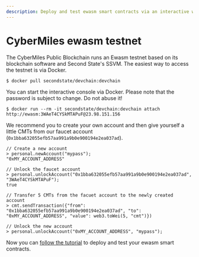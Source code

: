 ```yaml
---
description: Deploy and test ewasm smart contracts via an interactive web3 console
---
```


# CyberMiles ewasm testnet

The CyberMiles Public Blockchain runs an Ewasm testnet based on its blockchain software and Second State's SSVM. The easiest way to access the testnet is via Docker.

```text
$ docker pull secondstate/devchain:devchain
```

You can start the interactive console via Docker. Please note that the password is subject to change. Do not abuse it!

```text
$ docker run --rm -it secondstate/devchain:devchain attach http://ewasm:3WAeT4CYSkMTAPuF@23.98.151.156
```

We recommend you to create your own account and then give yourself a little CMTs from our faucet account \(`0x1bba632055efb57aa991a9b0e900194e2ea037ad`\).

```text
// Create a new account
> personal.newAccount("mypass");
"0xMY_ACCOUNT_ADDRESS"

// Unlock the faucet account
> personal.unlockAccount("0x1bba632055efb57aa991a9b0e900194e2ea037ad", "3WAeT4CYSkMTAPuF");
true

// Transfer 5 CMTs from the facuet account to the newly created account
> cmt.sendTransaction({"from": "0x1bba632055efb57aa991a9b0e900194e2ea037ad", "to": "0xMY_ACCOUNT_ADDRESS", "value": web3.toWei(5, "cmt")})

// Unlock the new account
> personal.unlockAccount("0xMY_ACCOUNT_ADDRESS", "mypass");
```

Now you can [follow the tutorial](run-an-ewasm-smart-contract.md) to deploy and test your ewasm smart contracts.



